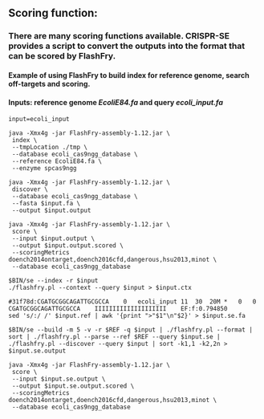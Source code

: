 ## Scoring function:

### There are many scoring functions available. CRISPR-SE provides a script to convert the outputs into the format that can be scored by FlashFry.

#### Example of using FlashFry to build index for reference genome, search off-targets and scoring. 
#### Inputs: reference genome *EcoliE84.fa* and query *ecoli_input.fa*
```
input=ecoli_input

java -Xmx4g -jar FlashFry-assembly-1.12.jar \
 index \
 --tmpLocation ./tmp \
 --database ecoli_cas9ngg_database \
 --reference EcoliE84.fa \
 --enzyme spcas9ngg

java -Xmx4g -jar FlashFry-assembly-1.12.jar \
 discover \
 --database ecoli_cas9ngg_database \
 --fasta $input.fa \
 --output $input.output

java -Xmx4g -jar FlashFry-assembly-1.12.jar \
 score \
 --input $input.output \
 --output $input.output.scored \
 --scoringMetrics doench2014ontarget,doench2016cfd,dangerous,hsu2013,minot \
 --database ecoli_cas9ngg_database
```


```
$BIN/se --index -r $input
./flashfry.pl --context --query $input > $input.ctx

#31f78d:CGATGCGGCAGATTGCGCCA	0	ecoli_input	11	30	20M	*	0	0	CGATGCGGCAGATTGCGCCA	IIIIIIIIIIIIIIIIIIII	EF:f:0.794850
sed 's/:/ /' $input.ref | awk '{print ">"$1"\n"$2}' > $input.se.fa

$BIN/se --build -m 5 -v -r $REF -q $input | ./flashfry.pl --format | sort | ./flashfry.pl --parse --ref $REF --query $input.se | ./flashfry.pl --discover --query $input | sort -k1,1 -k2,2n > $input.se.output

java -Xmx4g -jar FlashFry-assembly-1.12.jar \
 score \
 --input $input.se.output \
 --output $input.se.output.scored \
 --scoringMetrics doench2014ontarget,doench2016cfd,dangerous,hsu2013,minot \
 --database ecoli_cas9ngg_database
```
